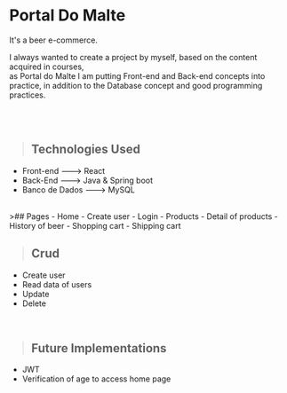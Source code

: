 <h1> Portal Do Malte</h1>

<p>It's a beer e-commerce.</p>
<p>I always wanted to create a project by myself, based on the content acquired in courses,</br>
as Portal do Malte I am putting Front-end and Back-end concepts into practice, in addition to the Database concept and good programming practices.</p>
</br>
</br>

>## Technologies Used

 - Front-end ---> React
 - Back-End ---> Java & Spring boot
 - Banco de Dados ---> MySQL

</br>
>## Pages
 - Home
 - Create user
 - Login
 - Products
 - Detail of products
 - History of beer
 - Shopping cart
 - Shipping cart
 </br>

>## Crud
 - Create user
 - Read data of users
 - Update
 - Delete
 </br>

>## Future Implementations
 - JWT
 - Verification of age to access home page
